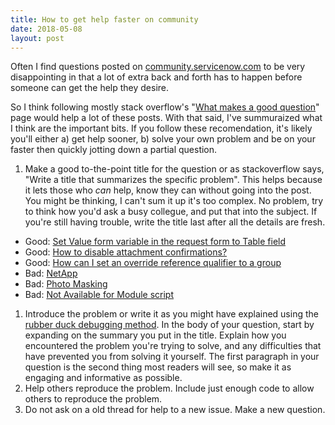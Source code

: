 ```yaml
---
title: How to get help faster on community
date: 2018-05-08
layout: post
---
```


Often I find questions posted on [community.servicenow.com](https://community.servicenow.com) to be very disappointing in that a lot of extra back and forth has to happen before someone can get the help they desire.

So I think following mostly stack overflow's "[What makes a good question](https://stackoverflow.com/help/how-to-ask)" page would help a lot of these posts.  With that said, I've summuraized what I think are the important bits.  If you follow these recomendation, it's likely you'll either a) get help sooner, b) solve your own problem and be on your faster then quickly jotting down a partial question.

<!--more-->

<!-- markdownlint-disable MD006 -->

1. Make a good to-the-point title for the question or as stackoverflow says, "Write a title that summarizes the specific problem".  This helps because it lets those who *can* help, know they can without going into the post.  You might be thinking, I can't sum it up it's too complex.  No problem, try to think how you'd ask a busy collegue, and put that into the subject.  If you're still having trouble, write the title last after all the details are fresh.
  - Good:  [Set Value form variable in the request form to Table field](https://community.servicenow.com/community?id=community_question&sys_id=d84503addbd8dbc01dcaf3231f96191b)
  - Good:  [How to disable attachment confirmations?](https://community.servicenow.com/community?id=community_question&sys_id=96db0be1db9cdbc01dcaf3231f961921)
  - Good:  [How can I set an override reference qualifier to a group](https://community.servicenow.com/community?id=community_question&sys_id=8cb9d5bedbf517004e1df4621f96198f)
  - Bad:   [NetApp](https://community.servicenow.com/community?id=community_question&sys_id=3b932544db8a9340fc5b7a9e0f9619a5)
  - Bad:   [Photo Masking](https://community.servicenow.com/community?id=community_question&sys_id=19121900dbc29f404837f3231f9619b1)
  - Bad:   [Not Available for Module script](https://community.servicenow.com/community?id=community_question&sys_id=4b34dac8db461f403882fb651f961903)
1. Introduce the problem or write it as you might have explained using the [rubber duck debugging method](https://en.wikipedia.org/wiki/Rubber_duck_debugging).  In the body of your question, start by expanding on the summary you put in the title. Explain how you encountered the problem you're trying to solve, and any difficulties that have prevented you from solving it yourself. The first paragraph in your question is the second thing most readers will see, so make it as engaging and informative as possible.
1. Help others reproduce the problem.  Include just enough code to allow others to reproduce the problem.
1. Do not ask on a old thread for help to a new issue.  Make a new question.

<!-- markdownlint-enable MD006 -->
